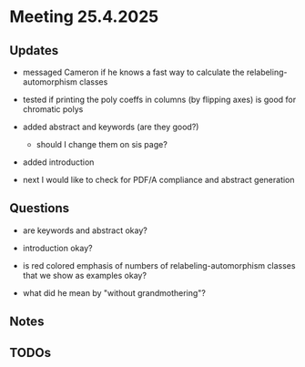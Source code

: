 # Meeting 25.4.2025 

## Updates

- messaged Cameron if he knows a fast way to calculate the relabeling-automorphism classes

- tested if printing the poly coeffs in columns (by flipping axes) is good for chromatic polys

- added abstract and keywords (are they good?)
  - should I change them on sis page?

- added introduction

- next I would like to check for PDF/A compliance and abstract generation

## Questions

- are keywords and abstract okay?

- introduction okay?

- is red colored emphasis of numbers of relabeling-automorphism classes that we show as examples okay?

- what did he mean by "without grandmothering"?

## Notes

## TODOs